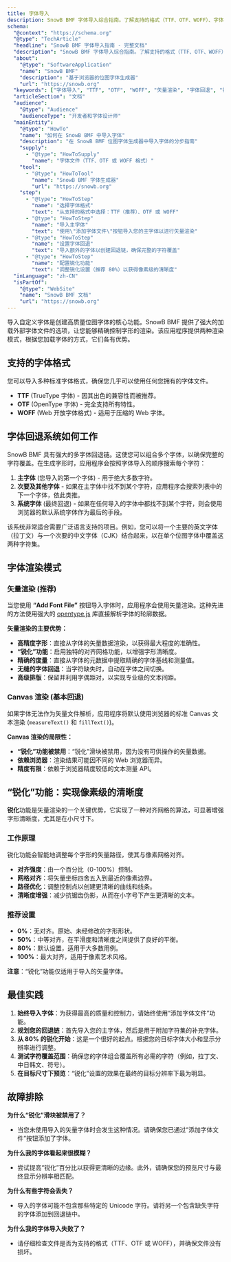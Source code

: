 ```yaml
---
title: 字体导入
description: SnowB BMF 字体导入综合指南。了解支持的格式（TTF、OTF、WOFF）、字体回退系统、矢量渲染以及用于实现像素级完美效果的"锐化"功能。
schema:
  "@context": "https://schema.org"
  "@type": "TechArticle"
  "headline": "SnowB BMF 字体导入指南 - 完整文档"
  "description": "SnowB BMF 字体导入综合指南。了解支持的格式（TTF、OTF、WOFF）、字体回退系统、矢量渲染以及用于实现像素级完美效果的锐化功能。"
  "about":
    "@type": "SoftwareApplication"
    "name": "SnowB BMF"
    "description": "基于浏览器的位图字体生成器"
    "url": "https://snowb.org"
  "keywords": ["字体导入", "TTF", "OTF", "WOFF", "矢量渲染", "字体回退", "锐化功能", "位图字体", "SnowB BMF", "字体设计", "opentype.js"]
  "articleSection": "文档"
  "audience":
    "@type": "Audience"
    "audienceType": "开发者和字体设计师"
  "mainEntity":
    "@type": "HowTo"
    "name": "如何在 SnowB BMF 中导入字体"
    "description": "在 SnowB BMF 位图字体生成器中导入字体的分步指南"
    "supply":
      - "@type": "HowToSupply"
        "name": "字体文件（TTF、OTF 或 WOFF 格式）"
    "tool":
      - "@type": "HowToTool"
        "name": "SnowB BMF 字体生成器"
        "url": "https://snowb.org"
    "step":
      - "@type": "HowToStep"
        "name": "选择字体格式"
        "text": "从支持的格式中选择：TTF（推荐）、OTF 或 WOFF"
      - "@type": "HowToStep"
        "name": "导入主字体"
        "text": "使用\"添加字体文件\"按钮导入您的主字体以进行矢量渲染"
      - "@type": "HowToStep"
        "name": "设置字体回退"
        "text": "导入额外的字体以创建回退链，确保完整的字符覆盖"
      - "@type": "HowToStep"
        "name": "配置锐化功能"
        "text": "调整锐化设置（推荐 80%）以获得像素级的清晰度"
  "inLanguage": "zh-CN"
  "isPartOf":
    "@type": "WebSite"
    "name": "SnowB BMF 文档"
    "url": "https://snowb.org"
---
```


导入自定义字体是创建高质量位图字体的核心功能。SnowB BMF 提供了强大的加载外部字体文件的选项，让您能够精确控制字形的渲染。该应用程序提供两种渲染模式，根据您加载字体的方式，它们各有优势。

## 支持的字体格式

您可以导入多种标准字体格式，确保您几乎可以使用任何您拥有的字体文件。

- **TTF** (TrueType 字体) - 因其出色的兼容性而被推荐。
- **OTF** (OpenType 字体) - 完全支持所有特性。
- **WOFF** (Web 开放字体格式) - 适用于压缩的 Web 字体。

## 字体回退系统如何工作

SnowB BMF 具有强大的多字体回退链。这使您可以组合多个字体，以确保完整的字符覆盖。在生成字形时，应用程序会按照字体导入的顺序搜索每个字符：

1.  **主字体** (您导入的第一个字体) - 用于绝大多数字符。
2.  **次要及其他字体** - 如果在主字体中找不到某个字符，应用程序会搜索列表中的下一个字体，依此类推。
3.  **系统字体** (最终回退) - 如果在任何导入的字体中都找不到某个字符，则会使用浏览器的默认系统字体作为最后的手段。

该系统非常适合需要广泛语言支持的项目。例如，您可以将一个主要的英文字体（拉丁文）与一个次要的中文字体（CJK）结合起来，以在单个位图字体中覆盖这两种字符集。

## 字体渲染模式

### 矢量渲染 (推荐)

当您使用 **“Add Font File”** 按钮导入字体时，应用程序会使用矢量渲染。这种先进的方法使用强大的 [opentype.js](https://github.com/opentypejs/opentype.js) 库直接解析字体的轮廓数据。

**矢量渲染的主要优势：**
- **高精度字形**：直接从字体的矢量数据渲染，以获得最大程度的准确性。
- **“锐化”功能**：启用独特的对齐网格功能，以增强字形清晰度。
- **精确的度量**：直接从字体的元数据中提取精确的字体基线和测量值。
- **无缝的字体回退**：当字符缺失时，自动在字体之间切换。
- **高级排版**：保留并利用字偶距对，以实现专业级的文本间距。

### Canvas 渲染 (基本回退)

如果字体无法作为矢量文件解析，应用程序将默认使用浏览器的标准 Canvas 文本渲染 (`measureText()` 和 `fillText()`)。

**Canvas 渲染的局限性：**
- **“锐化”功能被禁用**：“锐化”滑块被禁用，因为没有可供操作的矢量数据。
- **依赖浏览器**：渲染结果可能因不同的 Web 浏览器而异。
- **精度有限**：依赖于浏览器精度较低的文本测量 API。

## “锐化”功能：实现像素级的清晰度

**锐化**功能是矢量渲染的一个关键优势，它实现了一种对齐网格的算法，可显著增强字形清晰度，尤其是在小尺寸下。

### 工作原理

锐化功能会智能地调整每个字形的矢量路径，使其与像素网格对齐。

- **对齐强度**：由一个百分比（0-100%）控制。
- **网格对齐**：将矢量坐标四舍五入到最近的像素边界。
- **路径优化**：调整控制点以创建更清晰的曲线和线条。
- **清晰度增强**：减少抗锯齿伪影，从而在小字号下产生更清晰的文本。

### 推荐设置

- **0%**：无对齐。原始、未经修改的字形形状。
- **50%**：中等对齐，在平滑度和清晰度之间提供了良好的平衡。
- **80%**：默认设置，适用于大多数用例。
- **100%**：最大对齐，适用于像素艺术风格。

**注意**：“锐化”功能仅适用于导入的矢量字体。

## 最佳实践

1.  **始终导入字体**：为获得最高的质量和控制力，请始终使用“添加字体文件”功能。
2.  **规划您的回退链**：首先导入您的主字体，然后是用于附加字符集的补充字体。
3.  **从 80% 的锐化开始**：这是一个很好的起点。根据您的目标字体大小和显示分辨率进行调整。
4.  **测试字符覆盖范围**：确保您的字体组合覆盖所有必需的字符（例如，拉丁文、中日韩文、符号）。
5.  **在目标尺寸下预览**：“锐化”设置的效果在最终的目标分辨率下最为明显。

## 故障排除

**为什么“锐化”滑块被禁用了？**
- 当您未使用导入的矢量字体时会发生这种情况。请确保您已通过“添加字体文件”按钮添加了字体。

**为什么我的字体看起来很模糊？**
- 尝试提高“锐化”百分比以获得更清晰的边缘。此外，请确保您的预览尺寸与最终显示分辨率相匹配。

**为什么有些字符会丢失？**
- 导入的字体可能不包含那些特定的 Unicode 字符。请将另一个包含缺失字符的字体添加到回退链中。

**为什么我的字体导入失败了？**
- 请仔细检查文件是否为支持的格式（TTF、OTF 或 WOFF），并确保文件没有损坏。